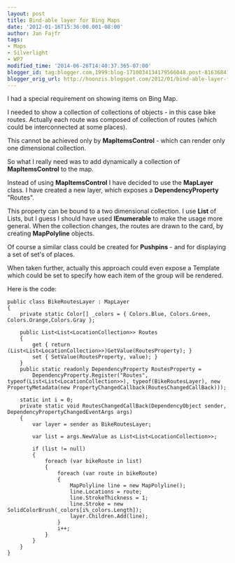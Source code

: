 ```yaml
---
layout: post
title: Bind-able layer for Bing Maps
date: '2012-01-16T15:36:00.001-08:00'
author: Jan Fajfr
tags:
- Maps
- Silverlight
- WP7
modified_time: '2014-06-26T14:40:37.365-07:00'
blogger_id: tag:blogger.com,1999:blog-1710034134179566048.post-8163684139737279068
blogger_orig_url: http://hoonzis.blogspot.com/2012/01/bind-able-layer-for-bing-maps.html
---
```

I had a special requirement on showing items on Bing Map.

I needed to show a collection of collections of objects - in this case
bike routes. Actually each route was composed of collection of routes
(which could be interconnected at some places).

This cannot be achieved only by **MapItemsControl** - which can render
only one dimensional collection.

So what I really need was to add dynamically a collection of
**MapItemsControl** to the map.

Instead of using **MapItemsControl** I have decided to use the
**MapLayer** class. I have created a new layer, which exposes a
**DependencyProperty** "Routes".

This property can be bound to a two dimensional collection. I use
**List** of Lists, but I guess I should have used **IEnumerable** to
make the usage more general. When the collection changes, the routes are
drawn to the card, by creating **MapPolyline** objects.

Of course a similar class could be created for **Pushpins** - and for
displaying a set of set's of places.

When taken further, actually this approach could even expose a Template
which could be set to specify how each item of the group will be
rendered.

Here is the code:


``` 
public class BikeRoutesLayer : MapLayer
{
    private static Color[] _colors = { Colors.Blue, Colors.Green, Colors.Orange,Colors.Gray };

    public List<List<LocationCollection>> Routes
    {
        get { return (List<List<LocationCollection>>)GetValue(RoutesProperty); }
        set { SetValue(RoutesProperty, value); }
    }
    public static readonly DependencyProperty RoutesProperty =
        DependencyProperty.Register("Routes", typeof(List<List<LocationCollection>>), typeof(BikeRoutesLayer), new PropertyMetadata(new PropertyChangedCallback(RoutesChangedCallBack)));
    
    static int i = 0;
    private static void RoutesChangedCallBack(DependencyObject sender, DependencyPropertyChangedEventArgs args)
    {
        var layer = sender as BikeRoutesLayer;

        var list = args.NewValue as List<List<LocationCollection>>;

        if (list != null)
        {
            foreach (var bikeRoute in list)
            {
                foreach (var route in bikeRoute)
                {   
                    MapPolyline line = new MapPolyline();
                    line.Locations = route;
                    line.StrokeThickness = 1;
                    line.Stroke = new SolidColorBrush(_colors[i%_colors.Length]);
                    layer.Children.Add(line);
                }
                i++;
            }
        }
    }
}
```

